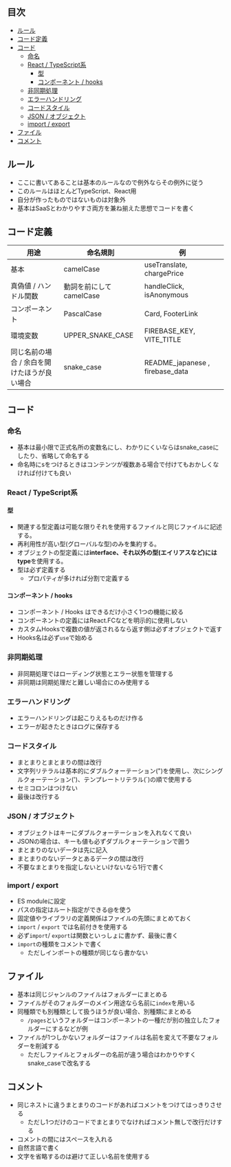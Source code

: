 ## 目次
- [ルール](#ルール)
- [コード定義](#コード定義)
- [コード](#コード)
  - [命名](#命名)
  - [React / TypeScript系](#react--typescript系)
    - [型](#型)
    - [コンポーネント / hooks](#コンポーネント--hooks)
  - [非同期処理](#非同期処理)
  - [エラーハンドリング](#エラーハンドリング)
  - [コードスタイル](#コードスタイル)
  - [JSON / オブジェクト](#json--オブジェクト)
  - [import / export](#import--export)
- [ファイル](#ファイル)
- [コメント](#コメント)

## ルール
- ここに書いてあることは基本のルールなので例外ならその例外に従う
- このルールはほとんどTypeScript、React用
- 自分が作ったものではないものは対象外
- 基本はSaaSとわかりやすさ両方を兼ね揃えた思想でコードを書く

## コード定義
| 用途 | 命名規則 | 例 |
|-|-|-|
| 基本 | camelCase | useTranslate, chargePrice |
| 真偽値 / ハンドル関数 | 動詞を前にしてcamelCase| handleClick, isAnonymous |
| コンポーネント | PascalCase | Card, FooterLink |
| 環境変数 | UPPER_SNAKE_CASE | FIREBASE_KEY, VITE_TITLE |
| 同じ名前の場合 / 余白を開けたほうが良い場合 | snake_case | README_japanese , firebase_data |

## コード
### 命名
- 基本は最小限で正式名所の変数名にし、わかりにくいならはsnake_caseにしたり、省略して命名する
- 命名時にsをつけるときはコンテンツが複数ある場合で付けてもおかしくなければ付けても良い

### React / TypeScript系
#### 型
- 関連する型定義は可能な限りそれを使用するファイルと同じファイルに記述する。
- 再利用性が高い型(グローバルな型)のみを集約する。
- オブジェクトの型定義には**interface、それ以外の型(エイリアスなど)にはtype**を使用する。
- 型は必ず定義する
  - プロパティが多ければ分割で定義する

#### コンポーネント / hooks
- コンポーネント / Hooks はできるだけ小さく1つの機能に絞る
- コンポーネントの定義にはReact.FCなどを明示的に使用しない
- カスタムHooksで複数の値が返されるなら返す側は必ずオブジェクトで返す
- Hooks名は必ず`use`で始める

### 非同期処理
- 非同期処理ではローディング状態とエラー状態を管理する
- 非同期は同期処理だと難しい場合にのみ使用する

### エラーハンドリング
- エラーハンドリングは起こりえるものだけ作る
- エラーが起きたときはログに保存する

### コードスタイル
- まとまりとまとまりの間は改行
- 文字列リテラルは基本的にダブルクォーテーション(")を使用し、次にシングルクォーテーション(')、テンプレートリテラル(`)の順で使用する
- セミコロンはつけない
- 最後は改行する

### JSON / オブジェクト
- オブジェクトはキーにダブルクォーテーションを入れなくて良い
- JSONの場合は、キーも値も必ずダブルクォーテーションで囲う
- まとまりのないデータは先に記入
- まとまりのないデータとあるデータの間は改行
- 不要なまとまりを指定しないといけないなら1行で書く

### import / export
- ES moduleに設定
- パスの指定はルート指定ができる@を使う
- 固定値やライブラリの定義関係はファイルの先頭にまとめておく
- `import` / `export` では名前付きを使用する
- 必ず`import`/ `export`は関数といっしょに書かず、最後に書く
- `import`の種類をコメントで書く
  - ただしインポートの種類が同じなら書かない

## ファイル
- 基本は同じジャンルのファイルはフォルダーにまとめる
- ファイルがそのフォルダーのメイン用途なら名前に`index`を用いる
- 同種類でも別種類として扱うほうが良い場合、別種類にまとめる
  - `/pages`というフォルダーはコンポーネントの一種だが別の独立したフォルダーにするなどが例
- ファイルが1つしかないフォルダーはファイルは名前を変えて不要なフォルダーを削減する
  - ただしファイルとフォルダーの名前が違う場合はわかりやすくsnake_caseで改名する

## コメント
- 同じネストに違うまとまりのコードがあればコメントをつけてはっきりさせる
  - ただし1つだけのコードでまとまりでなければコメント無しで改行だけする
- コメントの間にはスペースを入れる
- 自然言語で書く
- 文字を省略するのは避けて正しい名前を使用する
